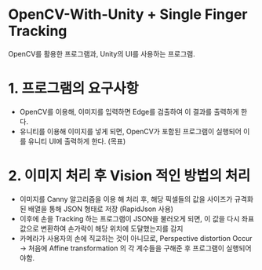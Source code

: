 # OpenCV-With-Unity + Single Finger Tracking
OpenCV를 활용한 프로그램과, Unity의 UI를 사용하는 프로그램. 


# 1. 프로그램의 요구사항 
- OpenCV를 이용해, 이미지를 입력하면 Edge를 검출하여 이 결과를 출력하게 한다.
- 유니티를 이용해 이미지를 넣게 되면, OpenCV가 포함된 프로그램이 실행되어 이를 유니티 UI에 출력하게 한다. (목표) 


# 2. 이미지 처리 후 Vision 적인 방법의 처리
- 이미지를 Canny 알고리즘을 이용 해 처리 후, 해당 픽셀들의 값을 사이즈가 규격화된 배열을 통해 JSON 형태로 저장 (RapidJson 사용)
- 이후에 손을 Tracking 하는 프로그램이 JSON을 불러오게 되면, 이 값을 다시 좌표값으로 변환하여 손가락이 해당 위치에 도달했는지를 감지
- 카메라가 사용자의 손에 직교하는 것이 아니므로, Perspective distortion Occur -> 처음에 Affine transformation 의 각 계수들을 구해준 후 프로그램이 실행되어야함. 
